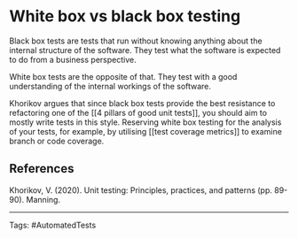 
# White box vs black box testing

Black box tests are tests that run without knowing anything about the internal structure of the software. They test what the software is expected to do from a business perspective.

White box tests are the opposite of that. They test with a good understanding of the internal workings of the software.

Khorikov argues that since black box tests provide the best resistance to refactoring one of the [[4 pillars of good unit tests]], you should aim to mostly write tests in this style. Reserving white box testing for the analysis of your tests, for example, by utilising [[test coverage metrics]] to examine branch or code coverage.

## References

Khorikov, V. (2020). Unit testing: Principles, practices, and patterns (pp. 89-90). Manning.

---

Tags: #AutomatedTests 
